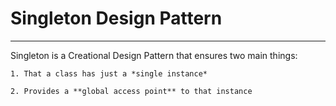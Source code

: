 # Singleton Design Pattern
***
Singleton is a Creational Design Pattern that ensures two main things:

    1. That a class has just a *single instance*

    2. Provides a **global access point** to that instance